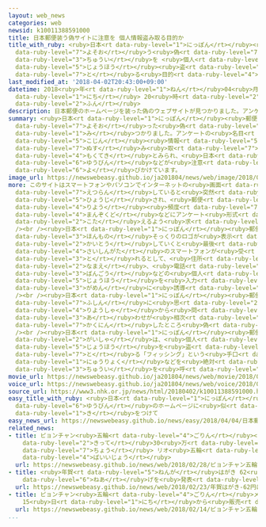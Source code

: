 ```yaml
---
layout: web_news
categories: web
newsid: k10011388591000
title: 日本郵便装う偽サイトに注意を 個人情報盗み取る目的か
title_with_ruby: <ruby>日本<rt data-ruby-level="1">にっぽん</rt></ruby><ruby>郵便<rt data-ruby-level="6">ゆうびん</rt></ruby><ruby>装<rt
  data-ruby-level="7">よそお</rt></ruby>う<ruby>偽<rt data-ruby-level="7">にせ</rt></ruby>サイトに<ruby>注意<rt
  data-ruby-level="3">ちゅうい</rt></ruby>を <ruby>個人<rt data-ruby-level="5">こじん</rt></ruby><ruby>情報<rt
  data-ruby-level="5">じょうほう</rt></ruby><ruby>盗<rt data-ruby-level="7">ぬす</rt></ruby>み<ruby>取<rt
  data-ruby-level="7">と</rt></ruby>る<ruby>目的<rt data-ruby-level="4">もくてき</rt></ruby>か
last_modified_at: '2018-04-02T20:43:00+09:00'
datetime: 2018<ruby>年<rt data-ruby-level="1">ねん</rt></ruby>04<ruby>月<rt data-ruby-level="1">がつ</rt></ruby>02<ruby>日<rt
  data-ruby-level="1">にち</rt></ruby> 20<ruby>時<rt data-ruby-level="2">じ</rt></ruby>43<ruby>分<rt
  data-ruby-level="2">ふん</rt></ruby>
description: 日本郵便のホームページを装った偽のウェブサイトが見つかりました。アンケートの名目で個人情報を盗み取るのが目的とみられ、日本郵便などが注意を呼びかけています。
summary: <ruby>日本<rt data-ruby-level="1">にっぽん</rt></ruby><ruby>郵便<rt data-ruby-level="6">ゆうびん</rt></ruby>のホームページを<ruby>装<rt
  data-ruby-level="7">よそお</rt></ruby>った<ruby>偽<rt data-ruby-level="7">にせ</rt></ruby>のウェブサイトが<ruby>見<rt
  data-ruby-level="1">み</rt></ruby>つかりました。アンケートの<ruby>名目<rt data-ruby-level="1">めいもく</rt></ruby>で<ruby>個人<rt
  data-ruby-level="5">こじん</rt></ruby><ruby>情報<rt data-ruby-level="5">じょうほう</rt></ruby>を<ruby>盗<rt
  data-ruby-level="7">ぬす</rt></ruby>み<ruby>取<rt data-ruby-level="7">と</rt></ruby>るのが<ruby>目的<rt
  data-ruby-level="4">もくてき</rt></ruby>とみられ、<ruby>日本<rt data-ruby-level="1">にっぽん</rt></ruby><ruby>郵便<rt
  data-ruby-level="6">ゆうびん</rt></ruby>などが<ruby>注意<rt data-ruby-level="3">ちゅうい</rt></ruby>を<ruby>呼<rt
  data-ruby-level="6">よ</rt></ruby>びかけています。
image_url: https://newswebeasy.github.io/ja201804/news/web/image/2018/04/02/K10011388591_1804022028_1804022057_01_02.jpg
more: このサイトはスマートフォンやパソコンでインターネットの<ruby>画面<rt data-ruby-level="3">がめん</rt></ruby>を<ruby>閲覧<rt
  data-ruby-level="7">えつらん</rt></ruby>していると<ruby>突然<rt data-ruby-level="7">とつぜん</rt></ruby><ruby>表示<rt
  data-ruby-level="5">ひょうじ</rt></ruby>され、<ruby>郵便<rt data-ruby-level="6">ゆうびん</rt></ruby>の<ruby>利用<rt
  data-ruby-level="4">りよう</rt></ruby><ruby>頻度<rt data-ruby-level="7">ひんど</rt></ruby>やサービスの<ruby>満足度<rt
  data-ruby-level="4">まんぞくど</rt></ruby>などにアンケート<ruby>形式<rt data-ruby-level="3">けいしき</rt></ruby>で<ruby>答<rt
  data-ruby-level="2">こた</rt></ruby>えるよう<ruby>求<rt data-ruby-level="4">もと</rt></ruby>められます。<br
  /><br /><ruby>日本<rt data-ruby-level="1">にっぽん</rt></ruby><ruby>郵便<rt data-ruby-level="6">ゆうびん</rt></ruby>の<ruby>本物<rt
  data-ruby-level="3">ほんもの</rt></ruby>そっくりのロゴが<ruby>表示<rt data-ruby-level="5">ひょうじ</rt></ruby>されていて、アンケートに<ruby>回答<rt
  data-ruby-level="2">かいとう</rt></ruby>していくと<ruby>最後<rt data-ruby-level="4">さいご</rt></ruby>に<ruby>最新型<rt
  data-ruby-level="4">さいしんがた</rt></ruby>のスマートフォンが<ruby>受<rt data-ruby-level="3">う</rt></ruby>け<ruby>取<rt
  data-ruby-level="3">と</rt></ruby>れるとして、<ruby>住所<rt data-ruby-level="3">じゅうしょ</rt></ruby>や<ruby>名前<rt
  data-ruby-level="2">なまえ</rt></ruby>、<ruby>電話<rt data-ruby-level="2">でんわ</rt></ruby><ruby>番号<rt
  data-ruby-level="3">ばんごう</rt></ruby>などの<ruby>個人<rt data-ruby-level="5">こじん</rt></ruby><ruby>情報<rt
  data-ruby-level="5">じょうほう</rt></ruby>を<ruby>入力<rt data-ruby-level="1">にゅうりょく</rt></ruby>する<ruby>画面<rt
  data-ruby-level="3">がめん</rt></ruby>に<ruby>誘導<rt data-ruby-level="7">ゆうどう</rt></ruby>されるようになっています。<br
  /><br /><ruby>日本<rt data-ruby-level="1">にっぽん</rt></ruby><ruby>郵便<rt data-ruby-level="6">ゆうびん</rt></ruby>には<ruby>不審<rt
  data-ruby-level="7">ふしん</rt></ruby>に<ruby>思<rt data-ruby-level="2">おも</rt></ruby>った<ruby>利用者<rt
  data-ruby-level="4">りようしゃ</rt></ruby>から<ruby>問<rt data-ruby-level="3">と</rt></ruby>い<ruby>合<rt
  data-ruby-level="3">あ</rt></ruby>わせが<ruby>相次<rt data-ruby-level="3">あいつ</rt></ruby>いでいて、<ruby>確認<rt
  data-ruby-level="7">かくにん</rt></ruby>したところ<ruby>偽<rt data-ruby-level="7">にせ</rt></ruby>のサイトだとわかったということです。<br
  /><br /><ruby>日本<rt data-ruby-level="1">にっぽん</rt></ruby><ruby>郵便<rt data-ruby-level="6">ゆうびん</rt></ruby>やネットのセキュリティー<ruby>会社<rt
  data-ruby-level="2">がいしゃ</rt></ruby>は、<ruby>個人<rt data-ruby-level="5">こじん</rt></ruby><ruby>情報<rt
  data-ruby-level="5">じょうほう</rt></ruby>を<ruby>盗<rt data-ruby-level="7">ぬす</rt></ruby>み<ruby>取<rt
  data-ruby-level="7">と</rt></ruby>る「フィッシング」という<ruby>手口<rt data-ruby-level="1">てぐち</rt></ruby>とみて、<ruby>入力<rt
  data-ruby-level="1">にゅうりょく</rt></ruby>などを<ruby>絶対<rt data-ruby-level="5">ぜったい</rt></ruby>にしないよう<ruby>注意<rt
  data-ruby-level="3">ちゅうい</rt></ruby>を<ruby>呼<rt data-ruby-level="6">よ</rt></ruby>びかけています。
movie_url: https://newswebeasy.github.io/ja201804/news/web/movie/2018/04/02/k10011388591_201804022112_201804022117.mp4
voice_url: https://newswebeasy.github.io/ja201804/news/web/voice/2018/04/02/k10011388591_201804022112_201804022117.mp3
source_url: https://www3.nhk.or.jp/news/html/20180402/k10011388591000.html
easy_title_with_ruby: <ruby>日本<rt data-ruby-level="1">にっぽん</rt></ruby><ruby>郵便<rt
  data-ruby-level="6">ゆうびん</rt></ruby>のホームページに<ruby>似<rt data-ruby-level="5">に</rt></ruby>たウェブサイトに<ruby>気<rt
  data-ruby-level="1">き</rt></ruby>をつけて
easy_news_url: https://newswebeasy.github.io/news/easy/2018/04/04/日本郵便のホームページに似たウェブサイトに気をつけて
related_news:
- title: ピョンチャン<ruby>五輪<rt data-ruby-level="4">ごりん</rt></ruby><ruby>記念<rt data-ruby-level="4">きねん</rt></ruby><ruby>切手<rt
    data-ruby-level="2">きって</rt></ruby>30<ruby>万<rt data-ruby-level="2">まん</rt></ruby>シート<ruby>超<rt
    data-ruby-level="7">ちょう</rt></ruby> リオ<ruby>五輪<rt data-ruby-level="4">ごりん</rt></ruby>の３<ruby>倍以上<rt
    data-ruby-level="4">ばいいじょう</rt></ruby>
  url: https://newswebeasy.github.io/news/web/2018/02/28/ピョンチャン五輪記念切手30万シート超-リオ五輪の3倍以上
- title: <ruby>年賀<rt data-ruby-level="5">ねんが</rt></ruby>はがき 62<ruby>円<rt data-ruby-level="1">えん</rt></ruby>に<ruby>値上<rt
    data-ruby-level="6">ねあ</rt></ruby>げを<ruby>発表<rt data-ruby-level="3">はっぴょう</rt></ruby>
  url: https://newswebeasy.github.io/news/web/2018/02/23/年賀はがき-62円に値上げを発表
- title: ピョンチャン<ruby>五輪<rt data-ruby-level="4">ごりん</rt></ruby>メダリストの<ruby>切手<rt data-ruby-level="2">きって</rt></ruby>シート
    15<ruby>日<rt data-ruby-level="1">にち</rt></ruby>から<ruby>販売<rt data-ruby-level="7">はんばい</rt></ruby>
  url: https://newswebeasy.github.io/news/web/2018/02/14/ピョンチャン五輪メダリストの切手シート-15日から販売
...
```


